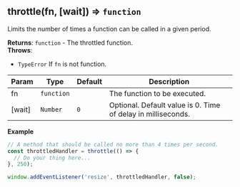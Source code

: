 <a name="throttle"></a>

## throttle(fn, [wait]) ⇒ <code>function</code>
Limits the number of times a function can be called in a given period.

**Returns**: <code>function</code> - The throttled function.  
**Throws**:

- <code>TypeError</code> If `fn` is not function.


| Param | Type | Default | Description |
| --- | --- | --- | --- |
| fn | <code>function</code> |  | The function to be executed. |
| [wait] | <code>Number</code> | <code>0</code> | Optional. Default value is 0. Time of delay in milliseconds. |

**Example**
```js
// A method that should be called no more than 4 times per second.
const throttledHandler = throttle(() => {
  // Do your thing here...
}, 250);

window.addEventListener('resize', throttledHandler, false);
```
